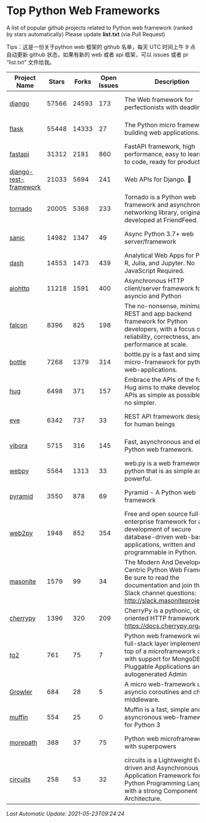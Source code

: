 # Top Python Web Frameworks
A list of popular github projects related to Python web framework (ranked by stars automatically)
Please update **list.txt** (via Pull Request)

Tips：这是一份关于python web 框架的 github 名单，每天 UTC 时间上午 9 点自动更新 github 状态，如果有新的 web 或者 api 框架，可以 issues 或者 pr “list.txt” 文件给我。

| Project Name | Stars | Forks | Open Issues | Description | Last Commit |
| ------------ | ----- | ----- | ----------- | ----------- | ----------- |
| [django](https://github.com/django/django) | 57566 | 24593 | 173 | The Web framework for perfectionists with deadlines. | 2021-05-21 11:34:37 |
| [flask](https://github.com/pallets/flask) | 55448 | 14333 | 27 | The Python micro framework for building web applications. | 2021-05-21 15:56:18 |
| [fastapi](https://github.com/tiangolo/fastapi) | 31312 | 2181 | 860 | FastAPI framework, high performance, easy to learn, fast to code, ready for production | 2021-05-16 18:28:24 |
| [django-rest-framework](https://github.com/encode/django-rest-framework) | 21033 | 5694 | 241 | Web APIs for Django. 🎸 | 2021-05-10 11:26:26 |
| [tornado](https://github.com/tornadoweb/tornado) | 20005 | 5368 | 233 | Tornado is a Python web framework and asynchronous networking library, originally developed at FriendFeed. | 2021-05-15 19:24:25 |
| [sanic](https://github.com/sanic-org/sanic) | 14982 | 1347 | 49 | Async Python 3.7+ web server/framework | Build fast. Run fast. | 2021-05-20 12:35:19 |
| [dash](https://github.com/plotly/dash) | 14553 | 1473 | 439 | Analytical Web Apps for Python, R, Julia, and Jupyter. No JavaScript Required. | 2021-05-18 15:51:16 |
| [aiohttp](https://github.com/aio-libs/aiohttp) | 11218 | 1591 | 400 | Asynchronous HTTP client/server framework for asyncio and Python | 2021-05-22 13:41:56 |
| [falcon](https://github.com/falconry/falcon) | 8396 | 825 | 198 | The no-nonsense, minimalist REST and app backend framework for Python developers, with a focus on reliability, correctness, and performance at scale. | 2021-05-22 07:54:37 |
| [bottle](https://github.com/bottlepy/bottle) | 7268 | 1379 | 314 | bottle.py is a fast and simple micro-framework for python web-applications. | 2021-01-01 15:17:44 |
| [hug](https://github.com/hugapi/hug) | 6498 | 371 | 157 | Embrace the APIs of the future. Hug aims to make developing APIs as simple as possible, but no simpler. | 2020-08-10 05:07:26 |
| [eve](https://github.com/pyeve/eve) | 6342 | 737 | 33 | REST API framework designed for human beings | 2021-03-14 16:47:07 |
| [vibora](https://github.com/vibora-io/vibora) | 5715 | 316 | 145 | Fast, asynchronous and elegant Python web framework. | 2019-02-11 10:54:12 |
| [webpy](https://github.com/webpy/webpy) | 5564 | 1313 | 33 | web.py is a web framework for python that is as simple as it is powerful.  | 2021-03-03 00:03:19 |
| [pyramid](https://github.com/Pylons/pyramid) | 3550 | 878 | 69 | Pyramid - A Python web framework | 2021-03-15 06:21:30 |
| [web2py](https://github.com/web2py/web2py) | 1948 | 852 | 354 | Free and open source full-stack enterprise framework for agile development of secure database-driven web-based applications, written and programmable in Python. | 2021-03-03 06:47:33 |
| [masonite](https://github.com/MasoniteFramework/masonite) | 1579 | 99 | 34 | The Modern And Developer Centric Python Web Framework. Be sure to read the documentation and join the Slack channel questions: http://slack.masoniteproject.com | 2021-04-16 01:55:01 |
| [cherrypy](https://github.com/cherrypy/cherrypy) | 1396 | 320 | 209 | CherryPy is a pythonic, object-oriented HTTP framework.      https://docs.cherrypy.org/ | 2021-05-03 12:47:58 |
| [tg2](https://github.com/TurboGears/tg2) | 761 | 75 | 7 | Python web framework with full-stack layer implemented on top of a microframework core with support for MongoDB, Pluggable Applications and autogenerated Admin | 2020-10-08 07:18:07 |
| [Growler](https://github.com/pyGrowler/Growler) | 684 | 28 | 5 | A micro web-framework using asyncio coroutines and chained middleware. | 2020-03-08 07:51:41 |
| [muffin](https://github.com/klen/muffin) | 554 | 25 | 0 | Muffin is a fast, simple and asyncronous web-framework for Python 3 | 2021-05-22 17:18:11 |
| [morepath](https://github.com/morepath/morepath) | 388 | 37 | 75 | Python web microframework with superpowers | 2021-04-18 14:33:02 |
| [circuits](https://github.com/circuits/circuits) | 258 | 53 | 32 | circuits is a Lightweight Event driven and Asynchronous Application Framework for the Python Programming Language with a strong Component Architecture. | 2020-12-16 08:37:47 |

*Last Automatic Update: 2021-05-23T09:24:24*